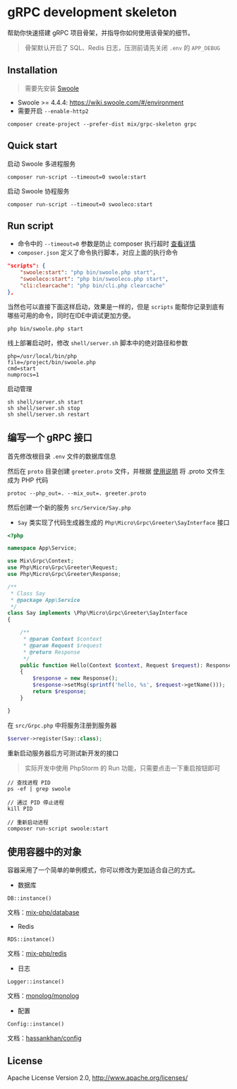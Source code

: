 # gRPC development skeleton

帮助你快速搭建 gRPC 项目骨架，并指导你如何使用该骨架的细节。

> 骨架默认开启了 SQL、Redis 日志，压测前请先关闭 `.env` 的 `APP_DEBUG`

## Installation

> 需要先安装 [Swoole](https://wiki.swoole.com/#/environment)

- Swoole >= 4.4.4: https://wiki.swoole.com/#/environment
- 需要开启 `--enable-http2`

```
composer create-project --prefer-dist mix/grpc-skeleton grpc
```

## Quick start

启动 Swoole 多进程服务

```
composer run-script --timeout=0 swoole:start
```

启动 Swoole 协程服务

```
composer run-script --timeout=0 swooleco:start
```

## Run script

- 命令中的 `--timeout=0` 参数是防止 composer 执行超时 [查看详情](https://getcomposer.org/doc/06-config.md#process-timeout)
- `composer.json` 定义了命令执行脚本，对应上面的执行命令

```json
"scripts": {
    "swoole:start": "php bin/swoole.php start",
    "swooleco:start": "php bin/swooleco.php start",
    "cli:clearcache": "php bin/cli.php clearcache"
},
```

当然也可以直接下面这样启动，效果是一样的，但是 `scripts` 能帮你记录到底有哪些可用的命令，同时在IDE中调试更加方便。

```
php bin/swoole.php start
```

线上部署启动时，修改 `shell/server.sh` 脚本中的绝对路径和参数

```
php=/usr/local/bin/php
file=/project/bin/swoole.php
cmd=start
numprocs=1
```

启动管理

```
sh shell/server.sh start
sh shell/server.sh stop
sh shell/server.sh restart
```

## 编写一个 gRPC 接口

首先修改根目录 `.env` 文件的数据库信息

然后在 `proto` 目录创建 `greeter.proto` 文件，并根据 [使用说明](https://github.com/mix-php/grpc#%E9%80%9A%E8%BF%87-proto-%E7%94%9F%E6%88%90-php-%E4%BB%A3%E7%A0%81) 将 .proto 文件生成为 PHP 代码

```
protoc --php_out=. --mix_out=. greeter.proto
```

然后创建一个新的服务 `src/Service/Say.php`

- `Say` 类实现了代码生成器生成的 `Php\Micro\Grpc\Greeter\SayInterface` 接口

```php
<?php

namespace App\Service;

use Mix\Grpc\Context;
use Php\Micro\Grpc\Greeter\Request;
use Php\Micro\Grpc\Greeter\Response;

/**
 * Class Say
 * @package App\Service
 */
class Say implements \Php\Micro\Grpc\Greeter\SayInterface
{

    /**
     * @param Context $context
     * @param Request $request
     * @return Response
     */
    public function Hello(Context $context, Request $request): Response
    {
        $response = new Response();
        $response->setMsg(sprintf('hello, %s', $request->getName()));
        return $response;
    }

}
```

在 `src/Grpc.php` 中将服务注册到服务器

```php
$server->register(Say::class);
```

重新启动服务器后方可测试新开发的接口

> 实际开发中使用 PhpStorm 的 Run 功能，只需要点击一下重启按钮即可

```
// 查找进程 PID
ps -ef | grep swoole

// 通过 PID 停止进程
kill PID

// 重新启动进程
composer run-script swoole:start
```

## 使用容器中的对象

容器采用了一个简单的单例模式，你可以修改为更加适合自己的方式。

- 数据库

```
DB::instance()
```

文档：[mix-php/database](https://github.com/mix-php/database#readme)

- Redis

```
RDS::instance()
```

文档：[mix-php/redis](https://github.com/mix-php/redis#readme)

- 日志

```
Logger::instance()
```

文档：[monolog/monolog](https://seldaek.github.io/monolog/doc/01-usage.html)

- 配置

```
Config::instance()
```

文档：[hassankhan/config](https://github.com/hassankhan/config#getting-values)

## License

Apache License Version 2.0, http://www.apache.org/licenses/
